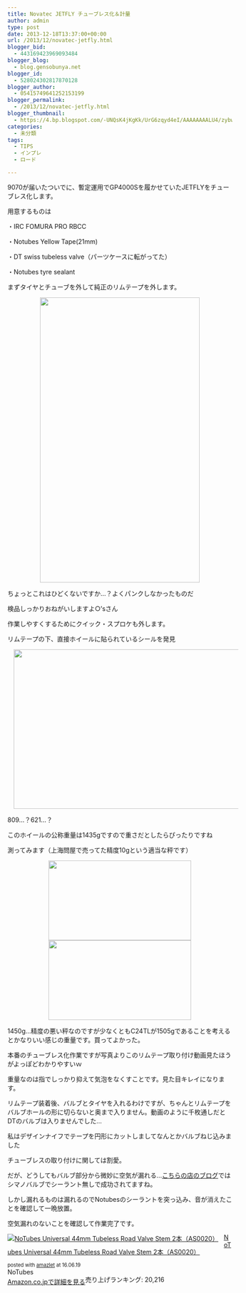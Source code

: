 ```yaml
---
title: Novatec JETFLY チューブレス化＆計量
author: admin
type: post
date: 2013-12-18T13:37:00+00:00
url: /2013/12/novatec-jetfly.html
blogger_bid:
  - 443169423969093484
blogger_blog:
  - blog.gensobunya.net
blogger_id:
  - 528024302817870128
blogger_author:
  - 05415749641252153199
blogger_permalink:
  - /2013/12/novatec-jetfly.html
blogger_thumbnail:
  - https://4.bp.blogspot.com/-UNQsK4jKgKk/UrG6zqyd4eI/AAAAAAAALU4/zybwNWl-yF8/s1600/DSC_4671.jpg
categories:
  - 未分類
tags:
  - TIPS
  - インプレ
  - ロード

---
```

9070が届いたついでに、暫定運用でGP4000Sを履かせていたJETFLYをチューブレス化します。
  
用意するものは
  
・IRC FOMURA PRO RBCC
  
・Notubes Yellow Tape(21mm)
  
・DT swiss tubeless valve（パーツケースに転がってた）
  
・Notubes tyre sealant

まずタイヤとチューブを外して純正のリムテープを外します。

<div class="separator" style="clear: both; text-align: center;">
  <a href="http://4.bp.blogspot.com/-UNQsK4jKgKk/UrG6zqyd4eI/AAAAAAAALU4/zybwNWl-yF8/s1600/DSC_4671.jpg" imageanchor="1" style="margin-left: 1em; margin-right: 1em;"><img border="0" height="640" src="https://blog.gensobunya.net/wp-content/uploads/2013/12/DSC_4671-575x1024.jpg" width="358" /></a>
</div>

ちょっとこれはひどくないですか…？よくパンクしなかったものだ
  
検品しっかりおねがいしますよ○&#8217;sさん

作業しやすくするためにクイック・スプロケも外します。
  
リムテープの下、直接ホイールに貼られているシールを発見

<div class="separator" style="clear: both; text-align: center;">
  <a href="http://3.bp.blogspot.com/-RudQ7T6IMDk/UrG6zZiuP-I/AAAAAAAALU0/hzsK4R5eatg/s1600/DSC_4673.jpg" imageanchor="1" style="margin-left: 1em; margin-right: 1em;"><img border="0" height="358" src="https://blog.gensobunya.net/wp-content/uploads/2013/12/DSC_4673-1024x575.jpg" width="640" /></a>
</div>

809…？621…？
  
このホイールの公称重量は1435gですので重さだとしたらぴったりですね

測ってみます（上海問屋で売ってた精度10gという適当な秤です）

<div class="separator" style="clear: both; text-align: center;">
  <a href="http://1.bp.blogspot.com/-jKskxxaQfVo/UrG6zF2hRQI/AAAAAAAALUw/R9Ka4YLyWco/s1600/DSC_4674.jpg" imageanchor="1" style="margin-left: 1em; margin-right: 1em;"><img border="0" height="179" src="https://blog.gensobunya.net/wp-content/uploads/2013/12/DSC_4674-1024x575.jpg" width="320" /></a>
</div>



<div class="separator" style="clear: both; text-align: center;">
  <a href="http://4.bp.blogspot.com/-K2suvciqFV0/UrG60wLeU1I/AAAAAAAALVE/cpDW2zDn54I/s1600/DSC_4675.jpg" imageanchor="1" style="margin-left: 1em; margin-right: 1em;"><img border="0" height="179" src="https://blog.gensobunya.net/wp-content/uploads/2013/12/DSC_4675-1024x575.jpg" width="320" /></a>
</div>

1450g…精度の悪い秤なのですが少なくともC24TLが1505gであることを考えるとかなりいい感じの重量です。買ってよかった。

本番のチューブレス化作業ですが写真よりこのリムテープ取り付け動画見たほうがよっぽどわかりやすいｗ

<div class="separator" style="clear: both; text-align: center;">
</div>

重量なのは指でしっかり抑えて気泡をなくすことです。見た目キレイになります。

リムテープ装着後、バルブとタイヤを入れるわけですが、ちゃんとリムテープをバルブホールの形に切らないと奥まで入りません。動画のように千枚通しだとDTのバルブは入りませんでした…
  
私はデザインナイフでテープを円形にカットしましてなんとかバルブねじ込みました

チューブレスの取り付けに関しては割愛。
  
だが、どうしてもバルブ部分から微妙に空気が漏れる…[こちらの店のブログ][1]ではシマノバルブでシーラント無しで成功されてますね。

しかし漏れるものは漏れるのでNotubesのシーラントを突っ込み、音が消えたことを確認して一晩放置。
  
空気漏れのないことを確認して作業完了です。



<div class="amazlet-box" style="margin-bottom:0px;">
  <div class="amazlet-image" style="float:left;margin:0px 12px 1px 0px;">
    <a href="http://www.amazon.co.jp/exec/obidos/ASIN/B0044BG93S/gensobunya-22/ref=nosim/" name="amazletlink" target="_blank"><img src="https://images-fe.ssl-images-amazon.com/images/I/21QzxxfHrAL._SL160_.jpg" alt="NoTubes Universal 44mm Tubeless Road Valve Stem 2本（AS0020）" style="border: none;" /></a>
  </div>
  
  <div class="amazlet-info" style="line-height:120%; margin-bottom: 10px">
    <div class="amazlet-name" style="margin-bottom:10px;line-height:120%">
<a href="http://www.amazon.co.jp/exec/obidos/ASIN/B0044BG93S/gensobunya-22/ref=nosim/" name="amazletlink" target="_blank">NoTubes Universal 44mm Tubeless Road Valve Stem 2本（AS0020）</a></p> 

<div class="amazlet-powered-date" style="font-size:80%;margin-top:5px;line-height:120%">
  posted with <a href="http://www.amazlet.com/" title="amazlet" target="_blank">amazlet</a> at 16.06.19
</div>

    
<div class="amazlet-detail">
NoTubes <br />売り上げランキング: 20,216

    
<div class="amazlet-sub-info" style="float: left;">
<div class="amazlet-link" style="margin-top: 5px">
  <a href="http://www.amazon.co.jp/exec/obidos/ASIN/B0044BG93S/gensobunya-22/ref=nosim/" name="amazletlink" target="_blank">Amazon.co.jpで詳細を見る</a>
</div>

  </div>
  
  <div class="amazlet-footer" style="clear: left">
  </div>
</div>

<!-- WP QUADS Content Ad Plugin v. 1.6.0 -->

<div class="quads-location quads-ad1" id="quads-ad1" style="float:none;margin:0px;">
  <!-- gensou-cycle_banner2_AdSense3_1x1_as -->
  
  <ins class="adsbygoogle"
     style="display:block"
     data-ad-client="ca-pub-0056151430743709"
     data-ad-slot="4152578227"
     data-ad-format="auto"></ins>
</div>

 [1]: http://ciclirosso.sblo.jp/article/61687047.html